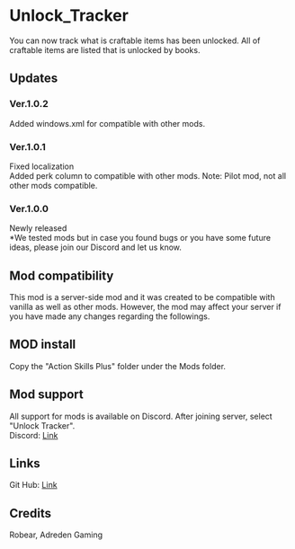 # Unlock_Tracker
You can now track what is craftable items has been unlocked. All of craftable items are listed that is unlocked by books.

## Updates
### Ver.1.0.2
Added windows.xml for compatible with other mods.<br>

### Ver.1.0.1
Fixed localization<br>
Added perk column to compatible with other mods. Note: Pilot mod, not all other mods compatible.<br>

### Ver.1.0.0
Newly released<br>
*We tested mods but in case you found bugs or you have some future ideas, please join our Discord and let us know.

## Mod compatibility
This mod is a server-side mod and it was created to be compatible with vanilla as well as other mods. However, the mod may affect your server if you have made any changes regarding the followings.

## MOD install
Copy the "Action Skills Plus" folder under the Mods folder.

## Mod support
All support for mods is available on Discord. After joining server, select "Unlock Tracker".<br>
Discord: [Link](https://discord.gg/Va9CMv59Ej)

## Links
Git Hub: [Link](https://github.com/7DTD-JP/Unlock_Tracker)<br>

## Credits
Robear, Adreden Gaming
